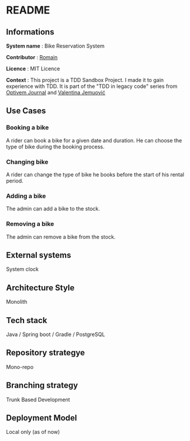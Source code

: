 # README

## Informations

**System name** : Bike Reservation System

**Contributor** : [Romain](https://github.com/RomainChamb)

**Licence** : MIT Licence

**Context** : This project is a TDD Sandbox Project. I made it to gain experience with TDD. It is part of the "TDD in legacy code" series
from [Optivem Journal](https://journal.optivem.com/) and [Valentina Jemuović](https://www.linkedin.com/in/valentinajemuovic/)


## Use Cases

### Booking a bike
A rider can book a bike for a given date and duration. He can choose the type of bike during the booking process.

### Changing bike
A rider can change the type of bike he books before the start of his rental period.

### Adding a bike
The admin can add a bike to the stock.

### Removing a bike
The admin can remove a bike from the stock.

## External systems
System clock

## Architecture Style
Monolith

## Tech stack
Java / Spring boot / Gradle / PostgreSQL

## Repository strategye
Mono-repo

## Branching strategy
Trunk Based Development

## Deployment Model
Local only (as of now)


